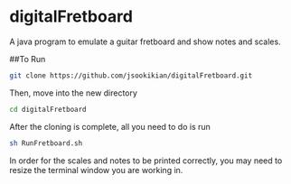 # digitalFretboard
A java program to emulate a guitar fretboard and show notes and scales.

##To Run
``` bash
git clone https://github.com/jsookikian/digitalFretboard.git
```
Then, move into the new directory
```bash
cd digitalFretboard
```

After the cloning is complete, all you need to do is run 
```bash
sh RunFretboard.sh
```
In order for the scales and notes to be printed correctly, you may need to resize the terminal window you are working in.

